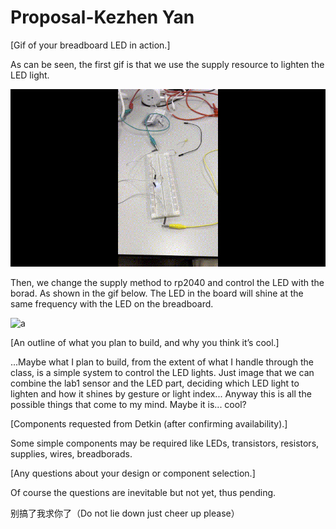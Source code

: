# Proposal-Kezhen Yan
[Gif of your breadboard LED in action.]

As can be seen, the first gif is that we use the supply resource to lighten the LED light.

![a](https://github.com/akiyamask/Proposal-519/blob/main/resource.gif?raw=true)

Then, we change the supply method to rp2040 and control the LED with the borad. As shown in the gif below. The LED in the board will shine at the same frequency with the LED on the breadboard.

![a](https://github.com/akiyamask/Proposal-519/blob/main/c4.gif?raw=true)

[An outline of what you plan to build, and why you think it’s cool.]

...Maybe what I plan to build, from the extent of what I handle through the class, is a simple system to control the LED lights. Just image that we can combine the lab1 sensor and the LED part, deciding which LED light to lighten and how it shines by gesture or light index... Anyway this is all the possible things that come to my mind. Maybe it is... cool?

[Components requested from Detkin (after confirming availability).]

Some simple components may be required like LEDs, transistors, resistors, supplies, wires, breadborads. 

[Any questions about your design or component selection.]

Of course the questions are inevitable but not yet, thus pending.

别搞了我求你了（Do not lie down just cheer up please）



